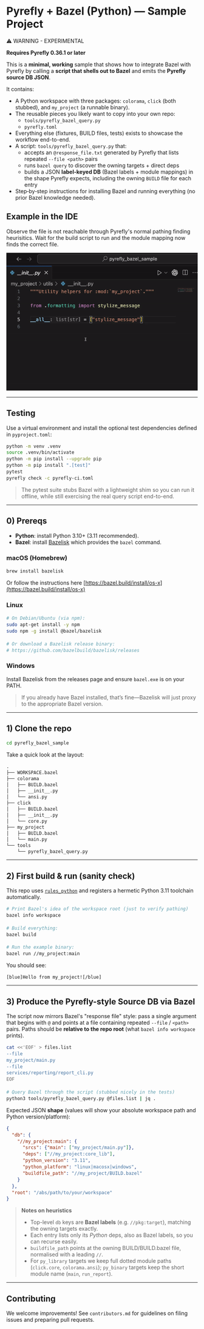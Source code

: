 # Pyrefly + Bazel (Python) — Sample Project

⚠️ WARNING - EXPERIMENTAL

**Requires Pyrefly 0.36.1 or later**

This is a **minimal, working** sample that shows how to integrate Bazel with Pyrefly by calling a **script that shells out to Bazel** and emits the **Pyrefly source DB JSON**.

It contains:
- A Python workspace with three packages: `colorama`, `click` (both stubbed), and `my_project` (a runnable binary).
- The reusable pieces you likely want to copy into your own repo:
  - `tools/pyrefly_bazel_query.py`
  - `pyrefly.toml`
- Everything else (fixtures, BUILD files, tests) exists to showcase the workflow end-to-end.
- A script: `tools/pyrefly_bazel_query.py` that:
  - accepts an `@response_file.txt` generated by Pyrefly that lists repeated `--file <path>` pairs
  - runs `bazel query` to discover the owning targets + direct deps
  - builds a JSON **label-keyed DB** (Bazel labels + module mappings) in the shape Pyrefly expects, including the owning `BUILD` file for each entry
- Step‑by‑step instructions for installing Bazel and running everything (no prior Bazel knowledge needed).

## Example in the IDE

Observe the file is not reachable through Pyrefly's normal pathing finding heurisitics. Wait for the build script to run and the module mapping now finds the correct file.


![Pyrefly + Bazel IDE walkthrough](ide_sample.gif)

---

## Testing

Use a virtual environment and install the optional test dependencies defined in `pyproject.toml`:

```bash
python -m venv .venv
source .venv/bin/activate
python -m pip install --upgrade pip
python -m pip install ".[test]"
pytest
pyrefly check -c pyrefly-ci.toml
```

> The pytest suite stubs Bazel with a lightweight shim so you can run it offline, while still exercising the real query script end-to-end.



---

## 0) Prereqs

- **Python**: install Python 3.10+ (3.11 recommended).
- **Bazel**: install [Bazelisk](https://github.com/bazelbuild/bazelisk) which provides the `bazel` command.

### macOS (Homebrew)

```bash
brew install bazelisk
```

Or follow the instructions here [https://bazel.build/install/os-x](https://bazel.build/install/os-x)


### Linux

```bash
# On Debian/Ubuntu (via npm):
sudo apt-get install -y npm
sudo npm -g install @bazel/bazelisk

# Or download a Bazelisk release binary:
# https://github.com/bazelbuild/bazelisk/releases
```

### Windows

Install Bazelisk from the releases page and ensure `bazel.exe` is on your PATH.

> If you already have Bazel installed, that’s fine—Bazelisk will just proxy to the appropriate Bazel version.

---

## 1) Clone the repo

```bash
cd pyrefly_bazel_sample
```

Take a quick look at the layout:

```
.
├── WORKSPACE.bazel
├── colorama
│   ├── BUILD.bazel
│   ├── __init__.py
│   └── ansi.py
├── click
│   ├── BUILD.bazel
│   ├── __init__.py
│   └── core.py
├── my_project
│   ├── BUILD.bazel
│   └── main.py
└── tools
    └── pyrefly_bazel_query.py
```

---

## 2) First build & run (sanity check)

This repo uses [`rules_python`](https://github.com/bazelbuild/rules_python) and registers a hermetic Python 3.11 toolchain automatically.

```bash
# Print Bazel's idea of the workspace root (just to verify pathing)
bazel info workspace

# Build everything:
bazel build 

# Run the example binary:
bazel run //my_project:main
```

You should see:

```
[blue]Hello from my_project![/blue]
```

---

## 3) Produce the Pyrefly-style Source DB via Bazel

The script now mirrors Bazel's "response file" style: pass a single argument that begins with `@` and points at a file containing repeated `--file` / `<path>` pairs. Paths should be **relative to the repo root** (what `bazel info workspace` prints).

```bash
cat <<'EOF' > files.list
--file
my_project/main.py
--file
services/reporting/report_cli.py
EOF

# Query Bazel through the script (stubbed nicely in the tests)
python3 tools/pyrefly_bazel_query.py @files.list | jq .
```

Expected JSON **shape** (values will show your absolute workspace path and Python version/platform):

```json
{
  "db": {
    "//my_project:main": {
      "srcs": {"main": ["my_project/main.py"]},
      "deps": ["//my_project:core_lib"],
      "python_version": "3.11",
      "python_platform": "linux|macosx|windows",
      "buildfile_path": "//my_project/BUILD.bazel"
    }
  },
  "root": "/abs/path/to/your/workspace"
}
```

> **Notes on heuristics**
>
> - Top-level `db` keys are **Bazel labels** (e.g. `//pkg:target`), matching the owning targets exactly.
> - Each entry lists only its *Python* deps, also as Bazel labels, so you can recurse easily.
> - `buildfile_path` points at the owning BUILD/BUILD.bazel file, normalised with a leading `//`.
> - For `py_library` targets we keep full dotted module paths (`click.core`, `colorama.ansi`); `py_binary` targets keep the short module name (`main`, `run_report`).

---

## Contributing

We welcome improvements! See `contributors.md` for guidelines on filing issues and preparing pull requests.
